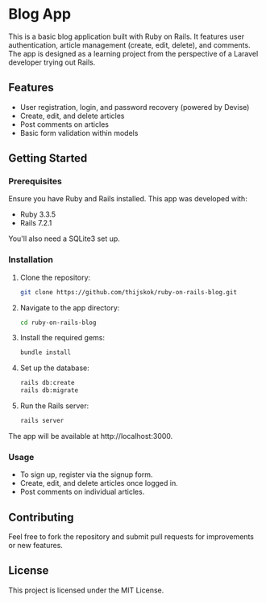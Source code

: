 # Blog App

This is a basic blog application built with Ruby on Rails. It features user authentication, article management (create, edit, delete), and comments. The app is designed as a learning project from the perspective of a Laravel developer trying out Rails.

## Features

- User registration, login, and password recovery (powered by Devise)
- Create, edit, and delete articles
- Post comments on articles
- Basic form validation within models

## Getting Started

### Prerequisites

Ensure you have Ruby and Rails installed. This app was developed with:

- Ruby 3.3.5
- Rails 7.2.1

You'll also need a SQLite3 set up.

### Installation

1. Clone the repository:

    ```bash
    git clone https://github.com/thijskok/ruby-on-rails-blog.git
    ```

2. Navigate to the app directory:

    ```bash
    cd ruby-on-rails-blog
    ```

3. Install the required gems:

    ```bash
    bundle install
    ```

4. Set up the database:

    ```bash
    rails db:create
    rails db:migrate
    ```
5. Run the Rails server:

    ```bash
    rails server
    ```

The app will be available at http://localhost:3000.

### Usage

- To sign up, register via the signup form.
- Create, edit, and delete articles once logged in.
- Post comments on individual articles.

## Contributing

Feel free to fork the repository and submit pull requests for improvements or new features.

## License

This project is licensed under the MIT License.